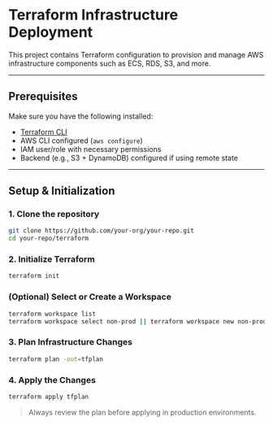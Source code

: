 # Terraform Infrastructure Deployment

This project contains Terraform configuration to provision and manage AWS infrastructure components such as ECS, RDS, S3, and more.

---

## Prerequisites

Make sure you have the following installed:

- [Terraform CLI](https://www.terraform.io/downloads.html)
- AWS CLI configured (`aws configure`)
- IAM user/role with necessary permissions
- Backend (e.g., S3 + DynamoDB) configured if using remote state

---

##  Setup & Initialization

### 1. Clone the repository

```bash
git clone https://github.com/your-org/your-repo.git
cd your-repo/terraform
```

### 2. Initialize Terraform
```bash
terraform init
```

### (Optional) Select or Create a Workspace
```bash
terraform workspace list
terraform workspace select non-prod || terraform workspace new non-prod
```

### 3. Plan Infrastructure Changes
```bash
terraform plan -out=tfplan
```

### 4. Apply the Changes
```bash
terraform apply tfplan
```
>Always review the plan before applying in production environments.
